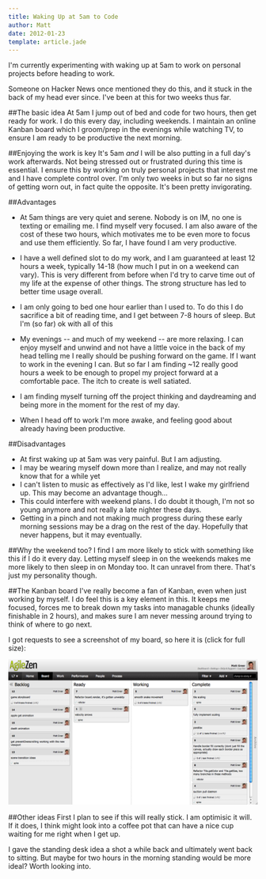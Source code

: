 ```yaml
---
title: Waking Up at 5am to Code
author: Matt
date: 2012-01-23
template: article.jade
---
```

I'm currently experimenting with waking up at 5am to work on personal projects before heading to work.

Someone on Hacker News once mentioned they do this, and it stuck in the back of my head ever since. I've been at this for two weeks thus far.

<span class="more"></span>

##The basic idea
At 5am I jump out of bed and code for two hours, then get ready for work. I do this every day, including weekends. I maintain an online Kanban board which I groom/prep in the evenings while watching TV, to ensure I am ready to be productive the next morning.

##Enjoying the work is key
It's 5am *and* I will be also putting in a full day's work afterwards. Not being stressed out or frustrated during this time is essential. I ensure this by working on truly personal projects that interest me and I have complete control over. I'm only two weeks in but so far no signs of getting worn out, in fact quite the opposite. It's been pretty invigorating.

##Advantages
* At 5am things are very quiet and serene. Nobody is on IM, no one is texting or emailing me. I find myself very focused. I am also aware of the cost of these two hours, which motivates me to be even more to focus and use them efficiently. So far, I have found I am very productive.
* I have a well defined slot to do my work, and I am guaranteed at least 12 hours a week, typically 14-18 (how much I put in on a weekend can vary). This is very different from before when I'd try to carve time out of my life at the expense of other things. The strong structure has led to better time usage overall.
	
* I am only going to bed one hour earlier than I used to. To do this I do sacrifice a bit of reading time, and I get between 7-8 hours of sleep. But I'm (so far) ok with all of this
	
* My evenings -- and much of my weekend -- are more relaxing. I can enjoy myself and unwind and not have a little voice in the back of my head telling me I really should be pushing forward on the game. If I want to work in the evening I can. But so far I am finding ~12 really good hours a week to be enough to propel my project forward at a comfortable pace. The itch to create is well satiated.
* I am finding myself turning off the project thinking and daydreaming and being more in the moment for the rest of my day.
* When I head off to work I'm more awake, and feeling good about already having been productive.

##Disadvantages
* At first waking up at 5am was very painful. But I am adjusting.
* I may be wearing myself down more than I realize, and may not really know that for a while yet
* I can't listen to music as effectively as I'd like, lest I wake my girlfriend up. This may become an advantage though...
* This could interfere with weekend plans. I do doubt it though, I'm not so young anymore and not really a late nighter these days.
* Getting in a pinch and not making much progress during these early morning sessions may be a drag on the rest of the day. Hopefully that never happens, but it may eventually.

##Why the weekend too?
I find I am more likely to stick with something like this if I do it every day. Letting myself sleep in on the weekends makes me more likely to then sleep in on Monday too. It can unravel from there. That's just my personality though.

##The Kanban board
I've really become a fan of Kanban, even when just working by myself. I do feel this is a key element in this. It keeps me focused, forces me to break down my tasks into managable chunks (ideally finishable in 2 hours), and makes sure I am never messing around trying to think of where to go next.

I got requests to see a screenshot of my board, so here it is (click for full size):

![kanban](kanban.png)

##Other ideas
First I plan to see if this will really stick. I am optimisic it will. If it does, I think might look into a coffee pot that can have a nice cup waiting for me right when I get up. 

I gave the standing desk idea a shot a while back and ultimately went back to sitting. But maybe for two hours in the morning standing would be more ideal? Worth looking into.

